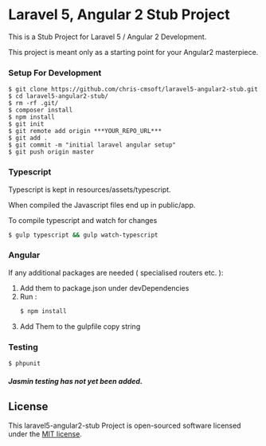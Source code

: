 # Laravel 5, Angular 2 Stub Project

This is a Stub Project for Laravel 5 / Angular 2 Development. 

This project is meant only as a starting point for your Angular2 masterpiece.  

### Setup For Development

```
$ git clone https://github.com/chris-cmsoft/laravel5-angular2-stub.git
$ cd laravel5-angular2-stub/
$ rm -rf .git/
$ composer install
$ npm install
$ git init
$ git remote add origin ***YOUR_REPO_URL***
$ git add .
$ git commit -m "initial laravel angular setup"
$ git push origin master
```
### Typescript

Typescript is kept in resources/assets/typescript.

When compiled the Javascript files end up in public/app.

To compile typescript and watch for changes
```sh
$ gulp typescript && gulp watch-typescript
```
### Angular
If any additional packages are needed ( specialised routers etc. ):

1) Add them to package.json under devDependencies
2) Run :
    ````sh
    $ npm install
    ````
3) Add Them to the gulpfile copy string

### Testing

```sh
$ phpunit
```
##### Jasmin testing has not yet been added.

## License

This laravel5-angular2-stub Project is open-sourced software licensed under the [MIT license](http://opensource.org/licenses/MIT).
